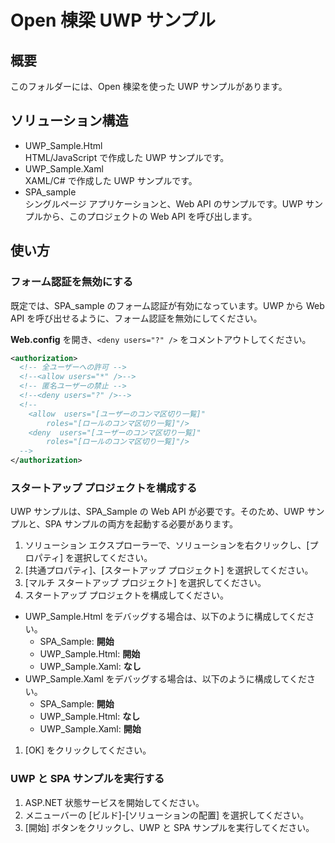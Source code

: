 # Open 棟梁 UWP サンプル
## 概要
このフォルダーには、Open 棟梁を使った UWP サンプルがあります。

## ソリューション構造
- UWP_Sample.Html  
HTML/JavaScript で作成した UWP サンプルです。
- UWP_Sample.Xaml  
XAML/C# で作成した UWP サンプルです。
- SPA_sample  
シングルページ アプリケーションと、Web API のサンプルです。UWP サンプルから、このプロジェクトの Web API を呼び出します。

## 使い方
### フォーム認証を無効にする
既定では、SPA_sample のフォーム認証が有効になっています。UWP から Web API を呼び出せるように、フォーム認証を無効にしてください。

**Web.config** を開き、`<deny users="?" />` をコメントアウトしてください。

```xml
<authorization>
  <!-- 全ユーザーへの許可 -->
  <!--<allow users="*" />-->
  <!-- 匿名ユーザーの禁止 -->
  <!--<deny users="?" />-->
  <!--  
    <allow  users="[ユーザーのコンマ区切り一覧]"
        roles="[ロールのコンマ区切り一覧]"/>
    <deny  users="[ユーザーのコンマ区切り一覧]"
        roles="[ロールのコンマ区切り一覧]"/>
  -->
</authorization>
```

### スタートアップ プロジェクトを構成する
UWP サンプルは、SPA_Sample の Web API が必要です。そのため、UWP サンプルと、SPA サンプルの両方を起動する必要があります。

1. ソリューション エクスプローラーで、ソリューションを右クリックし、[プロパティ] を選択してください。
1. [共通プロパティ]、[スタートアップ プロジェクト] を選択してください。
1. [マルチ スタートアップ プロジェクト] を選択してください。
1. スタートアップ プロジェクトを構成してください。
  - UWP_Sample.Html をデバッグする場合は、以下のように構成してください。
    - SPA_Sample: **開始**
    - UWP_Sample.Html: **開始**
    - UWP_Sample.Xaml: **なし**
  - UWP_Sample.Xaml をデバッグする場合は、以下のように構成してください。
    - SPA_Sample: **開始**
    - UWP_Sample.Html: **なし**
    - UWP_Sample.Xaml: **開始**
1. [OK] をクリックしてください。

### UWP と SPA サンプルを実行する
1. ASP.NET 状態サービスを開始してください。
1. メニューバーの [ビルド]-[ソリューションの配置] を選択してください。
1. [開始] ボタンをクリックし、UWP と SPA サンプルを実行してください。

